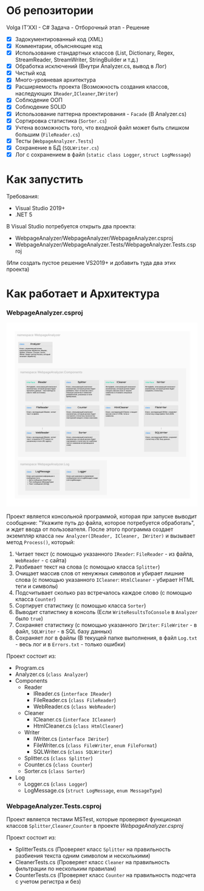 # Об репозитории
Volga IT’XXI - C# Задача - Отборочный этап - Решение 

- [x] Задокументированный код (XML)
- [x] Комментарии, объясняющие код
- [x] Использование стандартных классов (List, Dictionary, Regex, StreamReader, StreamWriter, StringBuilder и т.д.)
- [x] Обработка исключений (Внутри Analyzer.cs, вывод в Лог)
- [x] Чистый код
- [x] Много-уровневая архитектура
- [x] Расширяемость проекта (Возможность создания классов, наследующих `IReader`,`ICleaner`,`IWriter`)
- [x] Соблюдение ООП
- [x] Соблюдение SOLID
- [x] Использование паттерна проектирования - `Facade` (В Analyzer.cs)
- [x] Сортировка статистика (`Sorter.cs`)
- [x] Учтена возможность того, что входной файл может быть слишком большим (`FileReader.cs`)
- [x] Тесты (`WebpageAnalyzer.Tests`)
- [x] Сохранение в БД (`SQLWriter.cs`)
- [x] Лог с сохранением в файл (`static class Logger`, `struct LogMessage`)

# Как запустить
Требования:
- Visual Studio 2019+
- .NET 5

В Visual Studio потребуется открыть два проекта:
- WebpageAnalyzer/WebpageAnalyzer/WebpageAnalyzer.csproj
- WebpageAnalyzer/WebpageAnalyzer.Tests/WebpageAnalyzer.Tests.csproj

(Или создать пустое решение VS2019+ и добавить туда два этих проекта)

# Как работает и Архитектура

### WebpageAnalyzer.csproj

![Изображение архитектуры](/ARCHITECTURE.png?raw=true)

Проект является консольной программой, которая при запуске выводит сообщение: "Укажите путь до файла, которое потребуется обработать", и ждет ввода от пользователя.
После этого программа создает экземпляр класса `new Analyzer(IReader, ICleaner, IWriter)` и вызывает метод `Process()`, который:
1. Читает текст (с помощью указанного `IReader`: `FileReader` - из файла, `WebReader` - с сайта)
2. Разбивает текст на слова (с помощью класса `Splitter`)
3. Очищает массив слов от ненужных символов и убирает лишние слова (с помощью указанного `ICleaner`: `HtmlCleaner` - убирает HTML теги и символы)
4. Подсчитывает сколько раз встречалось каждое слово (с помощью класса `Counter`)
4. Сортирует статистику (с помощью класса `Sorter`)
5. Выводит статистику в консоль (Если `WriteResultsToConsole` в `Analyzer` было `true`)
6. Сохраняет статистику (с помощью указанного `IWriter`: `FileWriter` - в файл, `SQLWriter` - в SQL базу данных)
7. Сохраняет лог в файлы (В текущей папке выполнения, в файл `Log.txt` - весь лог и в `Errors.txt` - только ошибки)

Проект состоит из:
- Program.cs
- Analyzer.cs (`class Analyzer`)
- Components
  - Reader
    - IReader.cs (`interface IReader`)
    - FileReader.cs (`class FileReader`)
    - WebReader.cs (`class WebReader`)
  - Cleaner
    - ICleaner.cs (`interface ICleaner`)
    - HtmlCleaner.cs (`class HtmlCleaner`)
  - Writer
    - IWriter.cs (`interface IWriter`)
    - FileWriter.cs (`class FileWriter`, `enum FileFormat`)
    - SQLWriter.cs (`class SQLWriter`)
  - Splitter.cs (`class Splitter`)
  - Counter.cs (`class Counter`)
  - Sorter.cs (`class Sorter`)
- Log
  - Logger.cs (`class Logger`)
  - LogMessage.cs (`struct LogMessage`, `enum MessageType`)

### WebpageAnalyzer.Tests.csproj
Проект является тестами MSTest, которые проверяют функционал классов `Splitter`,`Cleaner`,`Counter` в проекте *WebpageAnalyzer.csproj*

Проект состоит из:
- SplitterTests.cs (Проверяет класс `Splitter` на правильность разбиения текста одним символом и несколькими)
- CleanerTests.cs (Проверяет класс `Cleaner` на правильность фильтрации по нескольким правилам)
- CounterTests.cs (Проверяет класс `Counter` на правильность подсчета с учетом регистра и без)
